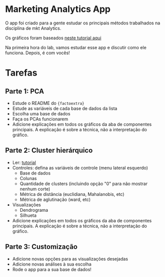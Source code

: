 # Marketing Analytics App

O app foi criado para a gente estudar os principais métodos trabalhados na disciplina de mkt Analytics.

Os gráficos foram baseados [neste tutorial aqui](https://cran.r-project.org/web/packages/factoextra/readme/README.html)

Na primeira hora do lab, vamos estudar esse app e discutir como ele funciona. Depois, é com vocês!

# Tarefas

## Parte 1: PCA

- Estude o README do `{factoextra}`
- Estude as variáveis de cada base de dados da lista
- Escolha uma base de dados
- Faça os PCAs funcionarem
- Adicione explicações em todos os gráficos da aba de componentes principais. A explicação é sobre a técnica, não a interpretação do gráfico.

## Parte 2: Cluster hierárquico

- Ler: [tutorial](https://www.datanovia.com/en/blog/types-of-clustering-methods-overview-and-quick-start-r-code/)
- Controles: defina as variáveis de controle (menu lateral esquerdo)
    - Base de dados
    - Colunas
    - Quantidade de clusters (incluindo opção "0" para não mostrar nenhum corte)
    - Métrica de distância (euclidiana, Mahalanobis, etc)
    - Métrica de aglutinação (ward, etc)
- Visualizações
    - Dendrograma
    - Silhueta
- Adicione explicações em todos os gráficos da aba de componentes principais. A explicação é sobre a técnica, não a interpretação do gráfico.

## Parte 3: Customização

- Adicione novas opções para as visualizações desejadas
- Adicione novas análises à sua escolha
- Rode o app para a sua base de dados!